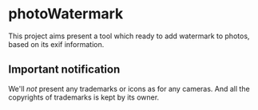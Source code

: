 # photoWatermark
This project aims present a tool which ready to add watermark to photos, based on its exif information.

## Important notification
We'll *not* present any trademarks or icons as for any cameras. And all the copyrights of trademarks is kept by its owner.


